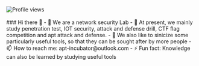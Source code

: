 <br/>
<br/>
<img src="https://camo.githubusercontent.com/70efda0ea25590e8ec1d45dad689865a24485a757d9359a4547218d25c0fa352/68747470733a2f2f677076632e6172747572696f2e6465762f6769746875622d70726f66696c652d76696577732d636f756e746572" alt="Profile views" data-canonical-src="https://gpvc.arturio.dev/GhostWolfLab"样式="最大宽度：100%；">
<br/>
<br/>
### Hi there 👋
- 🔭 We are a network security Lab
- 🌱 At present, we mainly study penetration test, IOT security, attack and defense drill, CTF flag competition and apt attack and defense.
- 💬 We also like to sinicize some particularly useful tools, so that they can be sought after by more people
- 📫 How to reach me: apt-incubator@outlook.com
- ⚡ Fun fact: Knowledge can also be learned by studying useful tools
